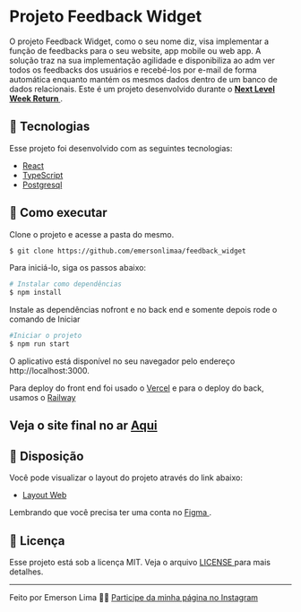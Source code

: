# Projeto Feedback Widget

  O projeto Feedback Widget, como o seu nome diz, visa implementar a função de feedbacks para o seu website, app mobile ou web app. A solução traz na sua implementação agilidade e disponibiliza ao adm ver todos os feedbacks dos usuários e recebé-los por e-mail de forma automática enquanto mantém os mesmos dados dentro de um banco de dados relacionais.
  Este é um projeto desenvolvido durante o **[ Next Level Week Return ](https://nextlevelweek.com/cronograma/8)**.
<br>

##  🧪 Tecnologias

Esse projeto foi desenvolvido com as seguintes tecnologias:

- [ React ](https://reactjs.org)
- [ TypeScript ](https://www.typescriptlang.org/)
- [ Postgresql ](https://www.postgresql.org/)

##  🚀 Como executar

Clone o projeto e acesse a pasta do mesmo.

```bash
$ git clone https://github.com/emersonlimaa/feedback_widget
```

Para iniciá-lo, siga os passos abaixo:
```bash
# Instalar como dependências
$ npm install
```

Instale as dependências nofront e no back end e somente depois rode o comando de Iniciar
```bash
#Iniciar o projeto
$ npm run start
```
O aplicativo está disponível no seu navegador pelo endereço http://localhost:3000.

Para deploy do front end foi usado o [Vercel](https://vercel.com) e para o deploy do back, usamos o [Railway](https://railway.app)

## Veja o site final no ar [Aqui](feedback-widget-otujnnskc-mers77.vercel.app)

##  🔖 Disposição

Você pode visualizar o layout do projeto através do link abaixo:

- [ Layout Web ](https://www.figma.com/file/NpEanTJe6Isf0cT9ndWIbB/Feedback-Widget-(Community)?node-id=100%3A3925)

Lembrando que você precisa ter uma conta no [ Figma ](http://figma.com/).

##  📝 Licença

Esse projeto está sob a licença MIT. Veja o arquivo [ LICENSE ](LICENSE.md) para mais detalhes.

---

Feito por Emerson Lima 👋🏻 [ Participe da minha página no Instagram ](https://instagram.com/merscodes_)
